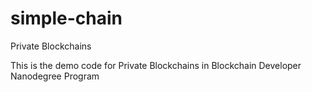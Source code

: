 # simple-chain
Private Blockchains

This is the demo code for Private Blockchains in Blockchain Developer Nanodegree Program
